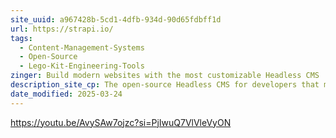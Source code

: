 ```yaml
---
site_uuid: a967428b-5cd1-4dfb-934d-90d65fdbff1d
url: https://strapi.io/
tags:
  - Content-Management-Systems
  - Open-Source
  - Lego-Kit-Engineering-Tools
zinger: Build modern websites with the most customizable Headless CMS
description_site_cp: The open-source Headless CMS for developers that makes API creation easy, and supports your favorite frameworks. Customize and host your projects in the cloud or on your own servers.
date_modified: 2025-03-24
---
```




https://youtu.be/AvySAw7ojzc?si=PjIwuQ7VlVleVyON